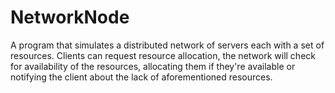 # NetworkNode
A program that simulates a distributed network of servers each with a set of resources. Clients can request resource allocation, the network will check 
for availability of the resources, allocating them if they're available or notifying the client about the lack of aforementioned resources.
